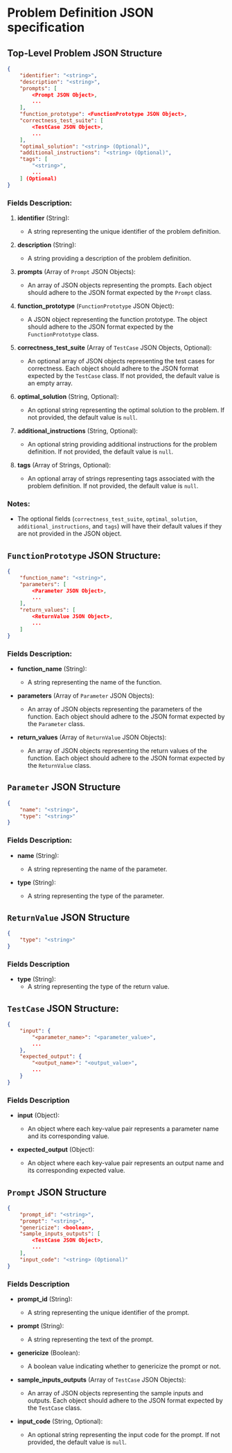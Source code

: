
# Problem Definition JSON specification

## Top-Level Problem JSON Structure

```json
{
	"identifier": "<string>",
	"description": "<string>",
	"prompts": [
		<Prompt JSON Object>,
		...
	],
	"function_prototype": <FunctionPrototype JSON Object>,
	"correctness_test_suite": [
		<TestCase JSON Object>,
		...
	],
	"optimal_solution": "<string> (Optional)",
	"additional_instructions": "<string> (Optional)",
	"tags": [
		"<string>",
		...
	] (Optional)
}
```

### Fields Description:

1. **identifier** (String):
	- A string representing the unique identifier of the problem definition.
  
2. **description** (String):
	- A string providing a description of the problem definition.

3. **prompts** (Array of `Prompt` JSON Objects):
	- An array of JSON objects representing the prompts. Each object should adhere to the JSON format expected by the `Prompt` class.

4. **function_prototype** (`FunctionPrototype` JSON Object):
	- A JSON object representing the function prototype. The object should adhere to the JSON format expected by the `FunctionPrototype` class.

5. **correctness_test_suite** (Array of `TestCase` JSON Objects, Optional):
	- An optional array of JSON objects representing the test cases for correctness. Each object should adhere to the JSON format expected by the `TestCase` class. If not provided, the default value is an empty array.

6. **optimal_solution** (String, Optional):
	- An optional string representing the optimal solution to the problem. If not provided, the default value is `null`.

7. **additional_instructions** (String, Optional):
	- An optional string providing additional instructions for the problem definition. If not provided, the default value is `null`.

8. **tags** (Array of Strings, Optional):
	- An optional array of strings representing tags associated with the problem definition. If not provided, the default value is `null`.

### Notes:

- The optional fields (`correctness_test_suite`, `optimal_solution`, `additional_instructions`, and `tags`) will have their default values if they are not provided in the JSON object.


## `FunctionPrototype` JSON Structure:

```json
{
	"function_name": "<string>",
	"parameters": [
		<Parameter JSON Object>,
		...
	],
	"return_values": [
		<ReturnValue JSON Object>,
		...
	]
}
```

### Fields Description:

- **function_name** (String):
	- A string representing the name of the function.
  
- **parameters** (Array of `Parameter` JSON Objects):
	- An array of JSON objects representing the parameters of the function. Each object should adhere to the JSON format expected by the `Parameter` class.

- **return_values** (Array of `ReturnValue` JSON Objects):
	- An array of JSON objects representing the return values of the function. Each object should adhere to the JSON format expected by the `ReturnValue` class.


## `Parameter` JSON Structure

```json
{
	"name": "<string>",
	"type": "<string>"
}
```

### Fields Description:

- **name** (String):
	- A string representing the name of the parameter.

- **type** (String):
	- A string representing the type of the parameter.


## `ReturnValue` JSON Structure

```json
{
	"type": "<string>"
}
```

### Fields Description

- **type** (String):
	- A string representing the type of the return value.


## `TestCase` JSON Structure:

```json
{
	"input": {
		"<parameter_name>": "<parameter_value>",
		...
	},
	"expected_output": {
		"<output_name>": "<output_value>",
		...
	}
}
```

### Fields Description

- **input** (Object):
	- An object where each key-value pair represents a parameter name and its corresponding value.

- **expected_output** (Object):
	- An object where each key-value pair represents an output name and its corresponding expected value.


## `Prompt` JSON Structure

```json
{
	"prompt_id": "<string>",
	"prompt": "<string>",
	"genericize": <boolean>,
	"sample_inputs_outputs": [
		<TestCase JSON Object>,
		...
	],
	"input_code": "<string> (Optional)"
}
```

### Fields Description

- **prompt_id** (String):
	- A string representing the unique identifier of the prompt.

- **prompt** (String):
	- A string representing the text of the prompt.

- **genericize** (Boolean):
	- A boolean value indicating whether to genericize the prompt or not.

- **sample_inputs_outputs** (Array of `TestCase` JSON Objects):
	- An array of JSON objects representing the sample inputs and outputs. Each object should adhere to the JSON format expected by the `TestCase` class.

- **input_code** (String, Optional):
	- An optional string representing the input code for the prompt. If not provided, the default value is `null`.
